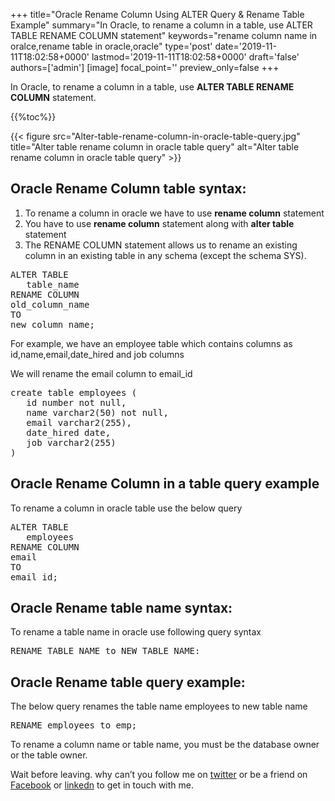 +++
title="Oracle Rename Column Using ALTER Query & Rename Table Example"
summary="In Oracle, to rename a column in a table, use ALTER TABLE RENAME COLUMN statement"
keywords="rename column name in oralce,rename table in oracle,oracle"
type='post'
date='2019-11-11T18:02:58+0000'
lastmod='2019-11-11T18:02:58+0000'
draft='false'
authors=['admin']
[image]
focal_point=''
preview_only=false
+++

In Oracle, to rename a column in a table, use <strong>ALTER TABLE RENAME COLUMN</strong> statement.

{{%toc%}}

{{< figure src="Alter-table-rename-column-in-oracle-table-query.jpg" title="Alter table rename column in oracle table query" alt="Alter table rename column in oracle table query" >}}

## Oracle Rename Column table syntax:

<ol><li>To rename a column in oracle we have to use <strong>rename column</strong> statement</li><li>You have to use <strong>rename column</strong>&nbsp;statement along with <strong>alter table</strong> statement</li><li>The RENAME COLUMN statement allows us to rename an existing column in an existing table in any schema (except the schema SYS).</li></ol>

<pre>ALTER TABLE
&nbsp; &nbsp;table_name
RENAME COLUMN
old_column_name 
TO
new_column_name;</pre>

For example, we have an employee table which contains columns as id,name,email,date_hired and job columns

We will rename the email column to email_id

<pre>create table employees ( 
   id number not null, 
   name varchar2(50) not null, 
   email varchar2(255), 
   date_hired date, 
   job varchar2(255) 
)</pre>

## Oracle Rename Column in a table query example

To rename a column in oracle table use the below query

<pre>ALTER TABLE
&nbsp; &nbsp;employees
RENAME COLUMN
email&nbsp;
TO
email_id;</pre>

## Oracle Rename table name syntax:

To rename a table name in oracle use following query syntax

<pre>RENAME TABLE_NAME to NEW_TABLE_NAME:</pre>

## Oracle Rename table query example:

The below query renames the table name employees to new table name

<pre>RENAME employees to emp;</pre>

To rename a column name or table name, you must be the database owner or the table owner.

Wait before leaving.
why can’t you follow me on <a href="https://twitter.com/arungudelli" target="_blank" rel="noopener">twitter</a> or be a friend on <a href="https://www.facebook.com/gudelliArun" target="_blank" rel="noopener">Facebook</a> or  <a href="https://www.linkedin.com/in/arungudelli/" target="_blank" rel="noopener">linkedn</a> to get in touch with me.







